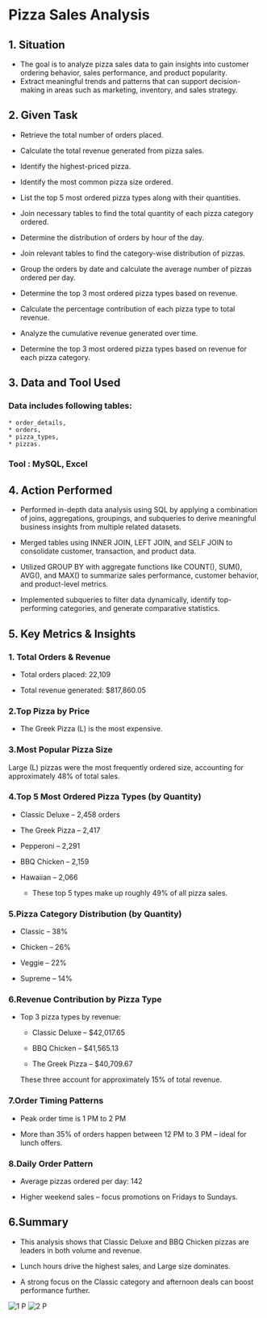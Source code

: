 # Pizza Sales Analysis

## 1. Situation

 * The goal is to analyze pizza sales data to gain insights into customer ordering behavior, sales performance, and product popularity.
 * Extract meaningful trends and patterns that can support decision-making in areas such as marketing, inventory, and sales strategy.

 ## 2. Given Task

  * Retrieve the total number of orders placed.

  * Calculate the total revenue generated from pizza sales.

  * Identify the highest-priced pizza.

  * Identify the most common pizza size ordered.

  * List the top 5 most ordered pizza types along with their quantities.

  * Join necessary tables to find the total quantity of each pizza category ordered.

  * Determine the distribution of orders by hour of the day.

  * Join relevant tables to find the category-wise distribution of pizzas.

  * Group the orders by date and calculate the average number of pizzas ordered per day.

  * Determine the top 3 most ordered pizza types based on revenue.

  * Calculate the percentage contribution of each pizza type to total revenue.

  * Analyze the cumulative revenue generated over time.

  * Determine the top 3 most ordered pizza types based on revenue for each pizza category.

  ## 3. Data and Tool Used
 ### Data includes following tables:
    * order_details, 
    * orders, 
    * pizza_types, 
    * pizzas.

 ### Tool : MySQL, Excel

 ## 4. Action Performed

  * Performed in-depth data analysis using SQL by applying a combination of joins, aggregations, groupings, and subqueries to derive meaningful business insights from multiple related datasets. 

  * Merged tables using INNER JOIN, LEFT JOIN, and SELF JOIN to consolidate customer, transaction, and product data. 

  * Utilized GROUP BY with aggregate functions like COUNT(), SUM(), AVG(), and MAX() to summarize sales performance, customer behavior, and product-level metrics. 

  * Implemented subqueries to filter data dynamically, identify top-performing categories, and generate comparative statistics.

## 5. Key Metrics & Insights 

 ### 1. Total Orders & Revenue

 * Total orders placed: 22,109

 * Total revenue generated: $817,860.05

### 2.Top Pizza by Price

 * The Greek Pizza (L) is the most expensive.

 ### 3.Most Popular Pizza Size

Large (L) pizzas were the most frequently ordered size, accounting for approximately 48% of total sales.

 ### 4.Top 5 Most Ordered Pizza Types (by Quantity)

 * Classic Deluxe – 2,458 orders

 * The Greek Pizza – 2,417

 * Pepperoni – 2,291

 * BBQ Chicken – 2,159

 * Hawaiian – 2,066
   *  These top 5 types make up roughly 49% of all pizza sales.

 ### 5.Pizza Category Distribution (by Quantity)

 * Classic – 38%

 * Chicken – 26%

 * Veggie – 22%

 * Supreme – 14%

 ### 6.Revenue Contribution by Pizza Type

 * Top 3 pizza types by revenue:

    * Classic Deluxe – $42,017.65

    * BBQ Chicken – $41,565.13

    * The Greek Pizza – $40,709.67

    These three account for approximately 15% of total revenue.

### 7.Order Timing Patterns

 * Peak order time is 1 PM to 2 PM

 * More than 35% of orders happen between 12 PM to 3 PM – ideal for lunch offers.

 ### 8.Daily Order Pattern

 *  Average pizzas ordered per day: 142

 * Higher weekend sales – focus promotions on Fridays to Sundays.


 ## 6.Summary
  * This analysis shows that Classic Deluxe and BBQ Chicken pizzas are leaders in both volume and revenue. 

  * Lunch hours drive the highest sales, and Large size dominates.

 *  A strong focus on the Classic category and afternoon deals can boost performance further.


![1 P](https://github.com/user-attachments/assets/b35f10cc-3272-478d-87d5-10ebe70d04bb)
![2 P](https://github.com/user-attachments/assets/5ee7c423-1b93-4175-b18f-d7e72ab401fa)




 

